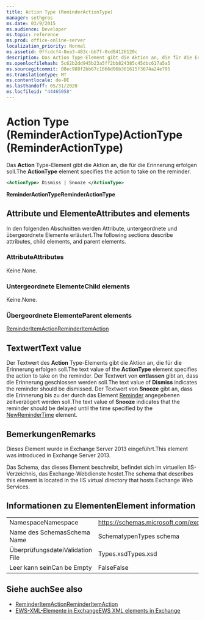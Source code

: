 ```yaml
---
title: Action Type (ReminderActionType)
manager: sethgros
ms.date: 03/9/2015
ms.audience: Developer
ms.topic: reference
ms.prod: office-online-server
localization_priority: Normal
ms.assetid: 0ffcdcf4-8ea3-483c-bb7f-0cd84126120c
description: Das Action Type-Element gibt die Aktion an, die für die Erinnerung erfolgen soll.
ms.openlocfilehash: 5c62b2dd945b23a5ff2bb824385c45dbc617a5a5
ms.sourcegitcommit: 88ec988f2bb67c1866d06b361615f3674a24e795
ms.translationtype: MT
ms.contentlocale: de-DE
ms.lasthandoff: 05/31/2020
ms.locfileid: "44465058"
---
```

# <a name="actiontype-reminderactiontype"></a><span data-ttu-id="53b3c-103">Action Type (ReminderActionType)</span><span class="sxs-lookup"><span data-stu-id="53b3c-103">ActionType (ReminderActionType)</span></span>

<span data-ttu-id="53b3c-104">Das **Action** Type-Element gibt die Aktion an, die für die Erinnerung erfolgen soll.</span><span class="sxs-lookup"><span data-stu-id="53b3c-104">The **ActionType** element specifies the action to take on the reminder.</span></span> 
  
```XML
<ActionType> Dismiss | Snooze </ActionType>
```

 <span data-ttu-id="53b3c-105">**ReminderActionType**</span><span class="sxs-lookup"><span data-stu-id="53b3c-105">**ReminderActionType**</span></span>
## <a name="attributes-and-elements"></a><span data-ttu-id="53b3c-106">Attribute und Elemente</span><span class="sxs-lookup"><span data-stu-id="53b3c-106">Attributes and elements</span></span>

<span data-ttu-id="53b3c-107">In den folgenden Abschnitten werden Attribute, untergeordnete und übergeordnete Elemente erläutert.</span><span class="sxs-lookup"><span data-stu-id="53b3c-107">The following sections describe attributes, child elements, and parent elements.</span></span>
  
### <a name="attributes"></a><span data-ttu-id="53b3c-108">Attribute</span><span class="sxs-lookup"><span data-stu-id="53b3c-108">Attributes</span></span>

<span data-ttu-id="53b3c-109">Keine.</span><span class="sxs-lookup"><span data-stu-id="53b3c-109">None.</span></span>
  
### <a name="child-elements"></a><span data-ttu-id="53b3c-110">Untergeordnete Elemente</span><span class="sxs-lookup"><span data-stu-id="53b3c-110">Child elements</span></span>

<span data-ttu-id="53b3c-111">Keine.</span><span class="sxs-lookup"><span data-stu-id="53b3c-111">None.</span></span>
  
### <a name="parent-elements"></a><span data-ttu-id="53b3c-112">Übergeordnete Elemente</span><span class="sxs-lookup"><span data-stu-id="53b3c-112">Parent elements</span></span>

[<span data-ttu-id="53b3c-113">ReminderItemAction</span><span class="sxs-lookup"><span data-stu-id="53b3c-113">ReminderItemAction</span></span>](reminderitemaction.md)
  
## <a name="text-value"></a><span data-ttu-id="53b3c-114">Textwert</span><span class="sxs-lookup"><span data-stu-id="53b3c-114">Text value</span></span>

<span data-ttu-id="53b3c-115">Der Textwert des **Action** Type-Elements gibt die Aktion an, die für die Erinnerung erfolgen soll.</span><span class="sxs-lookup"><span data-stu-id="53b3c-115">The text value of the **ActionType** element specifies the action to take on the reminder.</span></span> <span data-ttu-id="53b3c-116">Der Textwert von **entlassen** gibt an, dass die Erinnerung geschlossen werden soll.</span><span class="sxs-lookup"><span data-stu-id="53b3c-116">The text value of **Dismiss** indicates the reminder should be dismissed.</span></span> <span data-ttu-id="53b3c-117">Der Textwert von **Snooze** gibt an, dass die Erinnerung bis zu der durch das Element [Reminder](newremindertime.md) angegebenen zeitverzögert werden soll.</span><span class="sxs-lookup"><span data-stu-id="53b3c-117">The text value of **Snooze** indicates that the reminder should be delayed until the time specified by the [NewReminderTime](newremindertime.md) element.</span></span> 
  
## <a name="remarks"></a><span data-ttu-id="53b3c-118">Bemerkungen</span><span class="sxs-lookup"><span data-stu-id="53b3c-118">Remarks</span></span>

<span data-ttu-id="53b3c-119">Dieses Element wurde in Exchange Server 2013 eingeführt.</span><span class="sxs-lookup"><span data-stu-id="53b3c-119">This element was introduced in Exchange Server 2013.</span></span>
  
<span data-ttu-id="53b3c-120">Das Schema, das dieses Element beschreibt, befindet sich im virtuellen IIS-Verzeichnis, das Exchange-Webdienste hostet.</span><span class="sxs-lookup"><span data-stu-id="53b3c-120">The schema that describes this element is located in the IIS virtual directory that hosts Exchange Web Services.</span></span>
  
## <a name="element-information"></a><span data-ttu-id="53b3c-121">Informationen zu Elementen</span><span class="sxs-lookup"><span data-stu-id="53b3c-121">Element information</span></span>

|||
|:-----|:-----|
|<span data-ttu-id="53b3c-122">Namespace</span><span class="sxs-lookup"><span data-stu-id="53b3c-122">Namespace</span></span>  <br/> |https://schemas.microsoft.com/exchange/services/2006/types  <br/> |
|<span data-ttu-id="53b3c-123">Name des Schemas</span><span class="sxs-lookup"><span data-stu-id="53b3c-123">Schema Name</span></span>  <br/> |<span data-ttu-id="53b3c-124">Schematypen</span><span class="sxs-lookup"><span data-stu-id="53b3c-124">Types schema</span></span>  <br/> |
|<span data-ttu-id="53b3c-125">Überprüfungsdatei</span><span class="sxs-lookup"><span data-stu-id="53b3c-125">Validation File</span></span>  <br/> |<span data-ttu-id="53b3c-126">Types.xsd</span><span class="sxs-lookup"><span data-stu-id="53b3c-126">Types.xsd</span></span>  <br/> |
|<span data-ttu-id="53b3c-127">Leer kann sein</span><span class="sxs-lookup"><span data-stu-id="53b3c-127">Can be Empty</span></span>  <br/> |<span data-ttu-id="53b3c-128">False</span><span class="sxs-lookup"><span data-stu-id="53b3c-128">False</span></span>  <br/> |
   
## <a name="see-also"></a><span data-ttu-id="53b3c-129">Siehe auch</span><span class="sxs-lookup"><span data-stu-id="53b3c-129">See also</span></span>

- [<span data-ttu-id="53b3c-130">ReminderItemAction</span><span class="sxs-lookup"><span data-stu-id="53b3c-130">ReminderItemAction</span></span>](reminderitemaction.md)
- [<span data-ttu-id="53b3c-131">EWS-XML-Elemente in Exchange</span><span class="sxs-lookup"><span data-stu-id="53b3c-131">EWS XML elements in Exchange</span></span>](ews-xml-elements-in-exchange.md)

